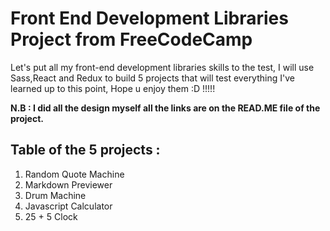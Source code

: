 # Front End Development Libraries Project from FreeCodeCamp

Let's put all my front-end development libraries skills to the test, I will use Sass,React and Redux to build 5 projects that will test everything I've learned up to this point, Hope u enjoy them :D !!!!!

**N.B : I did all the design myself all the links are on the READ.ME file of the project.**

## Table of the 5 projects :

1. Random Quote Machine
2. Markdown Previewer
3. Drum Machine
4. Javascript Calculator
5. 25 + 5 Clock
